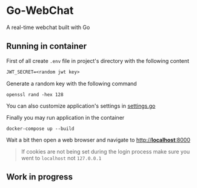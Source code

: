 # Go-WebChat

A real-time webchat built with Go

## Running in container

First of all create ``.env`` file in project's directory with the following content

```txt
JWT_SECRET=<random jwt key>
```

Generate a random key with the following command

``openssl rand -hex 128``

You can also customize application's settings in [settings.go](https://github.com/Kacperek1337/Go-WebChat/blob/master/settings/settings.go)

Finally you may run application in the container

``docker-compose up --build``

Wait a bit then open a web browser and navigate to [http://**localhost**:8000](http://localhost:8000)

> If cookies are not being set during the login process make sure you went to ``localhost`` not ``127.0.0.1``

## Work in progress
